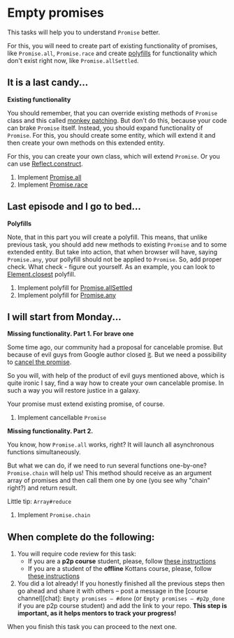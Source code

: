 # Empty promises

This tasks will help you to understand `Promise` better. 

For this, you will need to create part of existing functionality of promises, like `Promise.all`, `Promise.race` and create [polyfills](https://remysharp.com/2010/10/08/what-is-a-polyfill) for functionality which don't exist right now, like `Promise.allSettled`.

## It is a last candy...

**Existing functionality**

You should remember, that you can override existing methods of `Promise` class and this called [monkey patching](https://en.wikipedia.org/wiki/Monkey_patch). But don't do this, because your code can brake `Promise` itself. Instead, you should expand functionality of `Promise`. For this, you should create some entity, which will extend it and then create your own methods on this extended entity.

For this, you can create your own class, which will extend `Promise`. Or you can use [Reflect.construct](https://developer.mozilla.org/en-US/docs/Web/JavaScript/Reference/Global_Objects/Reflect/construct).

1. Implement [Promise.all](https://developer.mozilla.org/en-US/docs/Web/JavaScript/Reference/Global_Objects/Promise/all)
1. Implement [Promise.race](https://developer.mozilla.org/en-US/docs/Web/JavaScript/Reference/Global_Objects/Promise/race)

## Last episode and I go to bed...

**Polyfills**

Note, that in this part you will create a polyfill. This means, that unlike previous task, you should add new methods to existing `Promise` and to some extended entity. But take into action, that when browser will have, saying `Promise.any`, your pollyfill should not be applied to `Promise`. So, add proper check. What check - figure out yourself. As an example, you can look to [Element.closest](https://developer.mozilla.org/en-US/docs/Web/API/Element/closest) polyfill.

1. Implement polyfill for [Promise.allSettled](https://github.com/tc39/proposal-promise-allSettled)
1. Implement polyfill for [Promise.any](https://github.com/tc39/proposal-promise-any)

## I will start from Monday...

**Missing functionality. Part 1. For brave one**

Some time ago, our community had a proposal for cancelable promise. But because of evil guys from Google author closed [it](https://github.com/tc39/proposal-cancelable-promises). But we need a possibility to [cancel the promise](https://medium.com/@benlesh/promise-cancellation-is-dead-long-live-promise-cancellation-c6601f1f5082).

So you will, with help of the product of evil guys mentioned above, which is quite ironic I say, find a way how to create your own cancelable promise. In such a way you will restore justice in a galaxy.

Your promise must extend existing promise, of course.

1. Implement cancellable `Promise`

**Missing functionality. Part 2.**

You know, how `Promise.all` works, right? It will launch all asynchronous functions simultaneously.

But what we can do, if we need to run several functions one-by-one? `Promise.chain` will help us! This method should receive as an argument array of promises and then call them one by one (you see why "chain" right?) and return result.

Little tip: `Array#reduce`

1. Implement `Promise.chain`


## When complete do the following:
1. You will require code review for this task:
   - If you are a **p2p course** student, please, follow [these instructions](https://github.com/kottans/frontend-2019-p2p/blob/master/CONTRIBUTING.md)
   - If you are a student of the **offline** Kottans course, please, follow [these instructions](https://github.com/kottans/frontend-2019-homeworks/blob/master/README.md)
1. You did a lot already! If you honestly finished all the previous steps then go ahead
   and share it with others –
   post a message in the [course channel][chat]:
   `Empty promises — #done` (or `Empty promises — #p2p_done` if you are p2p course student) and add the link to your repo. **This step is important, as it helps mentors to track your progress!**

When you finish this task you can proceed to the next one.
